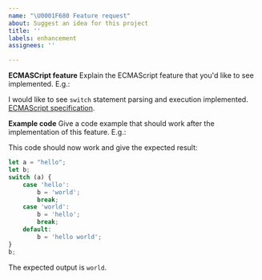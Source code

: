 ```yaml
---
name: "\U0001F680 Feature request"
about: Suggest an idea for this project
title: ''
labels: enhancement
assignees: ''

---
```


<!--
Thank you for adding a feature request to Boa! As this is an experimental JavaScript engine, there will probably be many ECMAScript features left to implement. In order to understand the feature request as best as possible, please fill the following template. Feel free to add or remove sections as needed.
-->

**ECMASCript feature**
Explain the ECMAScript feature that you'd like to see implemented. E.g.:

I would like to see `switch` statement parsing and execution implemented. [ECMAScript specification][spec].

[spec]: https://www.ecma-international.org/ecma-262/10.0/index.html#sec-switch-statement

**Example code**
Give a code example that should work after the implementation of this feature. E.g.:

This code should now work and give the expected result:
```javascript
let a = "hello";
let b;
switch (a) {
    case 'hello':
        b = 'world';
        break;
    case 'world':
        b = 'hello';
        break;
    default:
        b = 'hello world';
}
b;
```
The expected output is `world`.
